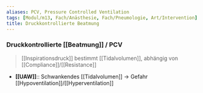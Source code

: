 ```yaml
---
aliases: PCV, Pressure Controlled Ventilation
tags: [Modul/m13, Fach/Anästhesie, Fach/Pneumologie, Art/Intervention]
title: Druckkontrollierte Beatmung
---
```

### Druckkontrollierte [[Beatmung]] / PCV
> [[Inspirationsdruck]] bestimmt [[Tidalvolumen]], abhängig von [[Compliance]]/[[Resistance]]
- **[[UAW]]**:: Schwankendes [[Tidalvolumen]] → Gefahr [[Hypoventilation]]/[[Hyperventilation]]